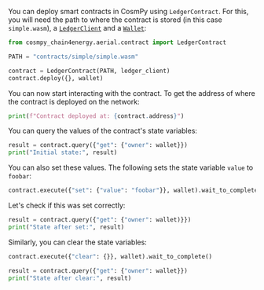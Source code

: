 You can deploy smart contracts in CosmPy using `LedgerContract`. For this, you will need the path to where the contract is stored (in this case `simple.wasm`), a [`LedgerClient`](connect-to-network.md) and a [`Wallet`](wallets-and-keys.md):

```python
from cosmpy_chain4energy.aerial.contract import LedgerContract

PATH = "contracts/simple/simple.wasm"

contract = LedgerContract(PATH, ledger_client)
contract.deploy({}, wallet)
```

You can now start interacting with the contract. To get the address of where the contract is deployed on the network:

```python
print(f"Contract deployed at: {contract.address}")
```

You can query the values of the contract's state variables: 

```python
result = contract.query({"get": {"owner": wallet}})
print("Initial state:", result)
```

You can also set these values. The following sets the state variable `value` to `foobar`:

```python
contract.execute({"set": {"value": "foobar"}}, wallet).wait_to_complete()
```

Let's check if this was set correctly:

```python
result = contract.query({"get": {"owner": wallet)}})
print("State after set:", result)
```

Similarly, you can clear the state variables:

```python
contract.execute({"clear": {}}, wallet).wait_to_complete()

result = contract.query({"get": {"owner": wallet}})
print("State after clear:", result)
```

